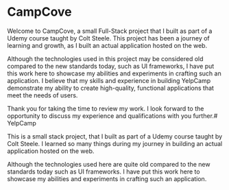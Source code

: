 # CampCove

Welcome to CampCove, a small Full-Stack project that I built as part of a Udemy course taught by Colt Steele. This project has been a journey of learning and growth, as I built an actual application hosted on the web.

Although the technologies used in this project may be considered old compared to the new standards today, such as UI frameworks, I have put this work here to showcase my abilities and experiments in crafting such an application. I believe that my skills and experience in building YelpCamp demonstrate my ability to create high-quality, functional applications that meet the needs of users.

Thank you for taking the time to review my work. I look forward to the opportunity to discuss my experience and qualifications with you further.# YelpCamp

This is a small stack project, that I built as part of a Udemy course taught by Colt Steele. I learned so many things during my journey in building an actual application hosted on the web. 

Although the technologies used here are quite old compared to the new standards today such as UI frameworks. I have put this work here to showcase my abilities and experiments in crafting such an application.

